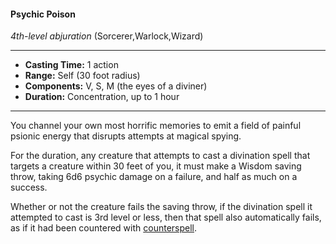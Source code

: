 #### Psychic Poison
*4th-level abjuration* (Sorcerer,Warlock,Wizard)
___
- **Casting Time:** 1 action
- **Range:** Self (30 foot radius)
- **Components:** V, S, M (the eyes of a diviner)
- **Duration:** Concentration, up to 1 hour
---
You channel your own most horrific memories to emit a field of painful psionic energy that disrupts attempts at magical spying. 

For the duration, any creature that attempts to cast a divination spell that targets a creature within 30 feet of you, it must make a Wisdom saving throw, taking 6d6 psychic damage on a failure, and half as much on a success.

Whether or not the creature fails the saving throw, if the divination spell it attempted to cast is 3rd level or less, then that spell also automatically fails, as if it had been countered with [counterspell](counterspell.md).

